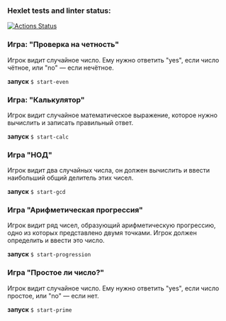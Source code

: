 ### Hexlet tests and linter status:
[![Actions Status](https://github.com/AZ015/frontend-project-lvl1/workflows/hexlet-check/badge.svg)](https://github.com/AZ015/frontend-project-lvl1/actions)


### Игра: "Проверка на четность"

Игрок видит случайное число. Ему нужно ответить "yes", если число чётное, или "no" — если нечётное.

**запуск**
```$ start-even```

### **Игра: "Калькулятор"**

Игрок видит случайное математическое выражение, которое нужно вычислить и записать правильный ответ.

**запуск**
```$ start-calc```

### **Игра "НОД"**

Игрок видит два случайных числа, он должен вычислить и ввести наибольший общий делитель этих чисел. 

**запуск**
```$ start-gcd```

### **Игра "Арифметическая прогрессия"**

Игрок видит ряд чисел, образующий арифметическую прогрессию, одно из которых представлено двумя точками. Игрок должен определить и ввести это число.

**запуск**
```$ start-progression```

### **Игра "Простое ли число?"**

Игрок видит случайное число. Ему нужно ответить "yes", если число простое, или "no" — если нет.

**запуск**
```$ start-prime```
